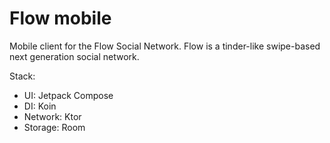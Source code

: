 # Flow mobile

Mobile client for the Flow Social Network. Flow is a tinder-like swipe-based next generation social network.

Stack:

- UI: Jetpack Compose
- DI: Koin
- Network: Ktor
- Storage: Room

